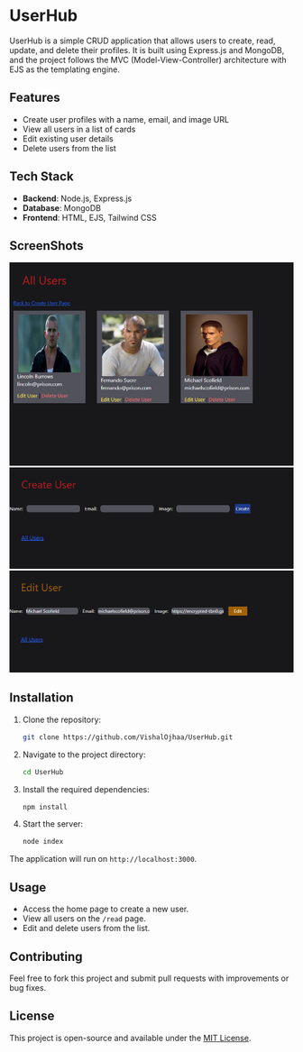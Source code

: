# UserHub

UserHub is a simple CRUD application that allows users to create, read, update, and delete their profiles. It is built using Express.js and MongoDB, and the project follows the MVC (Model-View-Controller) architecture with EJS as the templating engine.

## Features

- Create user profiles with a name, email, and image URL
- View all users in a list of cards
- Edit existing user details
- Delete users from the list

## Tech Stack

- **Backend**: Node.js, Express.js
- **Database**: MongoDB
- **Frontend**: HTML, EJS, Tailwind CSS
## ScreenShots
![All Users](public/images/allusers.png)
![Create User](public/images/createuser.png)
![Edit User](public/images/edit.png)

## Installation

1. Clone the repository:
    ```bash
    git clone https://github.com/VishalOjhaa/UserHub.git
    ```

2. Navigate to the project directory:
    ```bash
    cd UserHub
    ```

3. Install the required dependencies:
    ```bash
    npm install
    ```

4. Start the server:
    ```bash
    node index
    ```

The application will run on `http://localhost:3000`.

## Usage

- Access the home page to create a new user.
- View all users on the `/read` page.
- Edit and delete users from the list.
  
## Contributing

Feel free to fork this project and submit pull requests with improvements or bug fixes.

## License

This project is open-source and available under the [MIT License](LICENSE).
